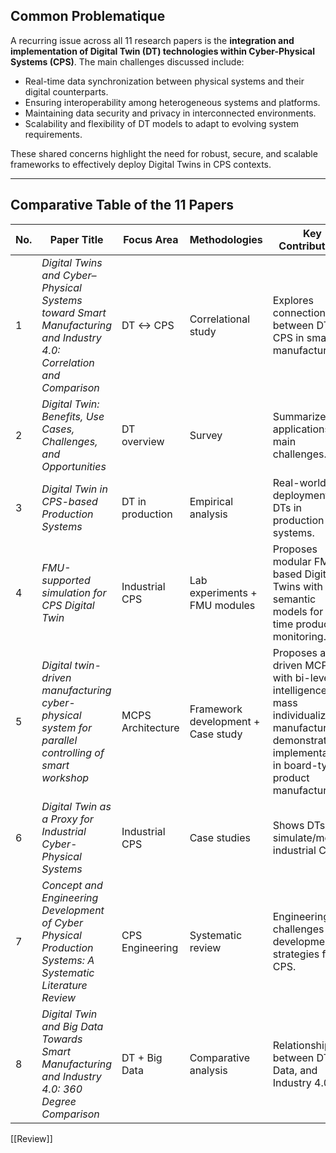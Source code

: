 ##  Common Problematique

A recurring issue across all 11 research papers is the **integration and implementation of Digital Twin (DT) technologies within Cyber-Physical Systems (CPS)**. The main challenges discussed include:

- Real-time data synchronization between physical systems and their digital counterparts.
- Ensuring interoperability among heterogeneous systems and platforms.
- Maintaining data security and privacy in interconnected environments.
- Scalability and flexibility of DT models to adapt to evolving system requirements.

These shared concerns highlight the need for robust, secure, and scalable frameworks to effectively deploy Digital Twins in CPS contexts.

---

##  Comparative Table of the 11 Papers

| No. | Paper Title | Focus Area | Methodologies | Key Contributions |
|-----|-------------|------------|---------------|-------------------|
| 1 | *Digital Twins and Cyber–Physical Systems toward Smart Manufacturing and Industry 4.0: Correlation and Comparison* | DT ↔ CPS | Correlational study | Explores connection between DT and CPS in smart manufacturing. |
| 2 | *Digital Twin: Benefits, Use Cases, Challenges, and Opportunities* | DT overview | Survey | Summarizes DT applications and main challenges. |
| 3 | *Digital Twin in CPS-based Production Systems* | DT in production | Empirical analysis | Real-world deployment of DTs in production systems. |
| 4 | *FMU-supported simulation for CPS Digital Twin* | Industrial CPS | Lab experiments + FMU modules | Proposes modular FMU-based Digital Twins with semantic models for real-time production monitoring. |
| 5 | *Digital twin-driven manufacturing cyber-physical system for parallel controlling of smart workshop* | MCPS Architecture | Framework development + Case study | Proposes a DT-driven MCPS with bi-level intelligence for mass individualization manufacturing; demonstrates implementation in board-type product manufacturing. | 
| 6 | *Digital Twin as a Proxy for Industrial Cyber-Physical Systems* | Industrial CPS | Case studies | Shows DTs can simulate/monitor industrial CPS. |
| 7 | *Concept and Engineering Development of Cyber Physical Production Systems: A Systematic Literature Review* | CPS Engineering | Systematic review | Engineering challenges and development strategies for CPS. |
| 8 | *Digital Twin and Big Data Towards Smart Manufacturing and Industry 4.0: 360 Degree Comparison* | DT + Big Data | Comparative analysis | Relationship between DT, Big Data, and Industry 4.0. |

[[Review]]